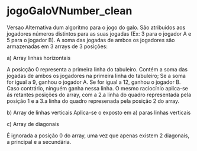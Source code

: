 # jogoGaloVNumber_clean
 Versao Alternativa dum algoritmo para o jogo do galo.
 São atribuídos aos jogadores números distintos para as suas jogadas (Ex: 3 para o jogador A e 5 para o jogador B).
 A soma das jogadas de ambos os jogadores são armazenadas em 3 arrays de 3 posições: 
  
  a) Array linhas horizontais
  
  A posicção 0 representa a primeira linha do tabuleiro. 
    Contém a soma das jogadas de ambos os jogadores na primeira linha do tabuleiro; 
    Se a soma for igual a 9, ganhou o jogador A. Se for igual a 12, ganhou o jogador B. Caso contrário, ninguém ganha nessa linha.
   O mesmo raciocínio aplica-se ás retantes posições do array, com a 2.a linha do quadro representada pela posição 1 e a 3.a linha
   do quadro represenada pela posição 2 do array.
 
 b) Array de linhas verticais
  Aplica-se o exposto em a) paras linhas verticais

  c) Array de diagonais

  É ignorada a posição 0 do array, uma vez que apenas existem 2 diagonais, a principal e a secundária.

  

